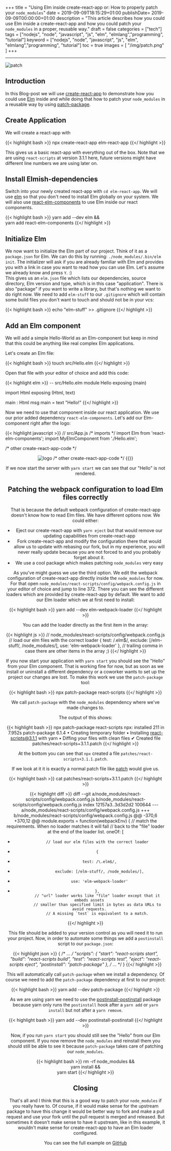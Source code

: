 +++
title = "Using Elm inside create-react-app or: How to properly patch your `node_modules`"
date = 2019-09-09T18:15:29+01:00
publishDate= 2019-09-09T00:00:00+01:00
description = "This article describes how you could use Elm inside a create-react-app and how you could patch your `node_modules` in a proper, reusable way."
draft = false
categories = ["tech"]
tags = ["nodejs", "node", "javascript", "js", "elm", "elmlang","programming", "tutorial"]
keyword = ["nodejs", "node", "javascript", "js", "elm", "elmlang","programming", "tutorial"]
toc = true
images = [
	"/img/patch.png"
]
+++

---

![patch](/img/patch.png/ "patch")

## Introduction

In this Blog-post we will use 
[create-react-app](https://github.com/facebook/create-react-app) to demonstrate 
how you could use [Elm](https://elm-lang.org/) inside and while doing that 
how to patch your `node_modules` in a reusable way by using 
[patch-package](https://www.npmjs.com/package/patch-package).

## Create Application

We will create a react-app with 

{{<  highlight bash >}}
npx create-react-app elm-react-app
{{</  highlight >}} 

This gives us a basic react-app with everything out of the box.
Note that we are using `react-scripts` at version 3.1.1 here, future versions 
might have different line numbers we are using later on.

## Install Elmish-dependencies


Switch into your newly created react-app with `cd elm-react-app`.
We will use [elm](https://www.npmjs.com/package/elm) so that you don't need to 
install Elm globally on your system. We will also use 
[react-elm-components](https://www.npmjs.com/package/react-elm-components) to 
use Elm inside our react components.

{{<  highlight bash >}}
yarn add --dev elm && \
yarn add react-elm-components
{{</  highlight >}}

## Initialize Elm 

We now want to initialize the Elm part of our project. Think of it as a 
`package.json` for Elm. We can do this by running: `./node_modules/.bin/elm init`.
The initializer will ask if you are already familiar with Elm and provides you 
with a link in case you want to read how you can use Elm. Let's assume we 
already know and press `Y`. :)  
This gives us an `elm.json` file which lists our dependencies, source directory,
Elm version and type, which is in this case "application". There is also "package"
if you want to write a library, but that's nothing we want to do right now.
We need to add `elm-stuff` to our `.gitignore` which will contain some build files 
you don't want to touch and should not be in your vcs:

{{<  highlight bash >}}
echo "elm-stuff" >> .gitignore
{{</  highlight >}}

## Add an Elm component

We will add a simple Hello-World as an Elm-component but keep in mind that this 
could be anything like real complex Elm applications.

Let's create an Elm file:

{{<  highlight bash >}}
touch src/Hello.elm
{{</  highlight >}}

Open that file with your editor of choice and add this code:

{{<  highlight elm >}}
-- src/Hello.elm
module Hello exposing (main)

import Html exposing (Html, text)


main : Html msg
main =
    text "Hello!"
{{</  highlight >}}

Now we need to use that component inside our react application. We use our 
prior added dependency `react-elm-components`. Let's add our Elm-component 
right after the logo:

{{<  highlight javascript >}}
// src/App.js
/* imports */
import Elm from 'react-elm-components';
import MyElmComponent from './Hello.elm';

/* other create-react-app-code */
  <header className="App-header">
    <img src={logo} className="App-logo" alt="logo" />
    <Elm src={MyElmComponent.Elm.Hello} />
/* other create-react-app-code */
{{</  highlight >}}

If we now start the server with `yarn start` we can see that our "Hello" is not 
rendered.

## Patching the webpack configuration to load Elm files correctly

That is because the default webpack configuration of create-react-app doesn't 
know how to read Elm files.
We have different options now. We could either:

* Eject our create-react-app with `yarn eject` 
    but that would remove our updating capabilities from create-react-app
* Fork create-react-app and modify the configuration there
    that would allow us to update with rebasing our fork, but in 
    my experience, you will never really update because you are not forced to and 
    you probably forget about it.
* We use a cool package which makes patching `node_modules` very easy

As you've might guess we use the third option. We edit the webpack configuration 
of create-react-app directly inside the `node_modules` for now.
For that open `node_modules/react-scripts/config/webpack.config.js` in your editor 
of choice and jump to line 372. There you can see the different loaders which are 
provided by create-react-app by default. We want to add our Elm loader which we 
at first need to install:

{{<  highlight bash >}}
yarn add --dev elm-webpack-loader
{{</  highlight >}}

You can add the loader directly as the first item in the array:

{{<  highlight js >}}
// node_modules/react-scripts/config/webpack.config.js
// load our elm files with the correct loader
{
  test: /\.elm$/,
  exclude: [/elm-stuff/, /node_modules/],
  use: 'elm-webpack-loader'
}, // trailing comma in case there are other items in the array ;)
{{</  highlight >}}

If you now start your application with `yarn start` you should see the "Hello"
from your Elm component. That is working fine for now, but as soon as we install 
or uninstall a different dependency or a coworker wants to set up the project our 
changes are lost. To make this work we use the `patch-package` tool:

{{<  highlight bash >}}
npx patch-package react-scripts
{{</  highlight >}}

We call `patch-package` with the `node_modules` dependency where we've made 
changes to.

The output of this shows:

{{<  highlight bash >}}
npx patch-package react-scripts
npx: installed 211 in 7.952s
patch-package 6.1.4
• Creating temporary folder
• Installing react-scripts@3.1.1 with yarn
• Diffing your files with clean files
✔ Created file patches/react-scripts+3.1.1.patch
{{</  highlight >}}

At the bottom you can see that `npx` created a file 
`patches/react-scripts+3.1.1.patch`.

If we look at it it is exactly a normal patch file like 
[patch](https://en.wikipedia.org/wiki/Patch_(Unix)) would give us.

{{<  highlight bash >}}
cat patches/react-scripts+3.1.1.patch
{{</  highlight >}}

{{<  highlight diff >}}
diff --git a/node_modules/react-scripts/config/webpack.config.js b/node_modules/react-scripts/config/webpack.config.js
index 12157a3..3d3d2d2 100644
--- a/node_modules/react-scripts/config/webpack.config.js
+++ b/node_modules/react-scripts/config/webpack.config.js
@@ -370,6 +370,12 @@ module.exports = function(webpackEnv) {
           // match the requirements. When no loader matches it will fall
           // back to the "file" loader at the end of the loader list.
           oneOf: [
+            // load our elm files with the correct loader
+            {
+              test: /\.elm$/,
+              exclude: [/elm-stuff/, /node_modules/],
+              use: 'elm-webpack-loader'
+            },
             // "url" loader works like "file" loader except that it embeds assets
             // smaller than specified limit in bytes as data URLs to avoid requests.
             // A missing `test` is equivalent to a match.
{{</  highlight >}}

This file should be added to your version control as you will need it to run your 
project. Now, in order to automate some things we add a `postinstall` script to our 
`package.json`:

{{<  highlight json >}}
{
  /* ... */
  "scripts": {
    "start": "react-scripts start",
    "build": "react-scripts build",
    "test": "react-scripts test",
    "eject": "react-scripts eject",
    "postinstall": "patch-package"
  },
  /* ... */
}
{{</  highlight >}}

This will automatically call `patch-package` when we install a dependency.
Of course we need to add the `patch-package` dependency at first to our project:

{{<  highlight bash >}}
yarn add --dev patch-package
{{</  highlight >}}

As we are using yarn we need to use the 
[postinstall-postinstall](https://www.npmjs.com/package/postinstall-postinstall) 
package because yarn only runs the `postinstall` hook after a `yarn add` or 
`yarn install` but not after a `yarn remove`.

{{<  highlight bash >}}
yarn add --dev postinstall-postinstall
{{</  highlight >}}

Now, if you run `yarn start` you should still see the "Hello" from our Elm 
component. If you now remove the `node_modules` and reinstall them you should 
still be able to see it because `patch-package` takes care of patching our 
`node_modules`.

{{<  highlight bash >}}
rm -rf node_modules && \
yarn install && \
yarn start
{{</  highlight >}}

## Closing

That's all and I think that this is a good way to patch your `node_modules` if 
you really have to. Of course, if it would make sense for the upstream package 
to have this change it would be better way to fork and make a pull request and 
use your fork until the pull request is merged and released. But sometimes it 
doesn't make sense to have it upstream, like in this example, it wouldn't make 
sense for create-react-app to have an Elm loader configured.

You can see the full example on 
[GitHub](https://github.com/mstruebing/create-react-app-with-elm)
